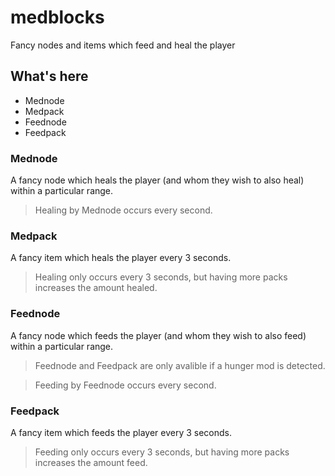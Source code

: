 # medblocks
Fancy nodes and items which feed and heal the player

## What's here

* Mednode
* Medpack
* Feednode
* Feedpack

### Mednode

A fancy node which heals the player (and whom they wish to also heal) within a particular range.

> Healing by Mednode occurs every second.

### Medpack

A fancy item which heals the player every 3 seconds.

> Healing only occurs every 3 seconds, but having more packs increases the amount healed.

### Feednode

A fancy node which feeds the player (and whom they wish to also feed) within a particular range.

> Feednode and Feedpack are only avalible if a hunger mod is detected.

> Feeding by Feednode occurs every second.

### Feedpack

A fancy item which feeds the player every 3 seconds.

> Feeding only occurs every 3 seconds, but having more packs increases the amount feed.

